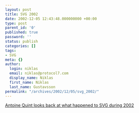 ```yaml
---
layout: post
title: SVG 2002
date: 2002-12-05 12:43:48.000000000 +00:00
type: post
parent_id: '0'
published: true
password: ''
status: publish
categories: []
tags:
- SVG
meta: {}
author:
  login: niklas
  email: niklas@protocol7.com
  display_name: Niklas
  first_name: Niklas
  last_name: Gustavsson
permalink: "/archives/2002/12/05/svg_2002/"
---
```

[Antoine Quint looks back at what happened to SVG during 2002](http://www.xml.com/pub/a/2002/12/04/svg.html)

